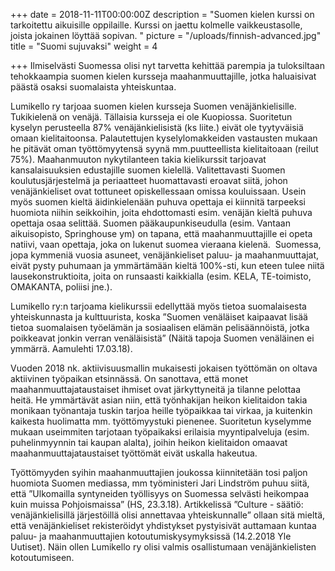 +++
date = 2018-11-11T00:00:00Z
description = "Suomen kielen kurssi on tarkoitettu aikuisille oppilaille. Kurssi on jaettu kolmelle vaikkeustasolle, joista jokainen löyttää sopivan. "
picture = "/uploads/finnish-advanced.jpg"
title = "Suomi sujuvaksi"
weight = 4

+++
Ilmiselvästi Suomessa olisi nyt tarvetta kehittää parempia ja tuloksiltaan tehokkaampia suomen kielen kursseja maahanmuuttajille, jotka haluaisivat päästä osaksi suomalaista yhteiskuntaa.

Lumikello ry tarjoaa suomen kielen kursseja Suomen venäjänkielisille. Tukikielenä on venäjä. Tällaisia kursseja ei ole Kuopiossa. Suoritetun kyselyn perusteella 87% venäjänkielisistä (ks liite.) eivät ole tyytyväisiä omaan kielitaitoonsa. Palautettujen kyselylomakkeiden vastausten mukaan he pitävät oman työttömyytensä syynä mm.puutteellista kielitaitoaan (reilut 75%). Maahanmuuton nykytilanteen takia kielikurssit tarjoavat kansalaisuuksien edustajille suomen kielellä. Valitettavasti Suomen koulutusjärjestelmä ja periaatteet huomattavasti eroavat siitä, johon venäjänkieliset ovat tottuneet opiskellessaan omissa kouluissaan. Usein myös suomen kieltä äidinkielenään puhuva opettaja ei kiinnitä tarpeeksi huomiota niihin seikkoihin, joita ehdottomasti esim. venäjän kieltä puhuva opettaja osaa selittää. Suomen pääkaupunkiseudulla (esim. Vantaan aikuisopisto, Springhouse ym) on tapana, että maahanmuuttajille ei opeta natiivi, vaan opettaja, joka on lukenut suomea vieraana kielenä.  Suomessa, jopa kymmeniä vuosia asuneet, venäjänkieliset paluu- ja maahanmuuttajat, eivät pysty puhumaan ja ymmärtämään kieltä 100%-sti, kun eteen tulee niitä lausekonstruktioita, joita on runsaasti kaikkialla (esim. KELA, TE-toimisto, OMAKANTA, poliisi jne.).         

 Lumikello ry:n tarjoama kielikurssii edellyttää myös tietoa suomalaisesta yhteiskunnasta ja kulttuurista, koska ”Suomen venäläiset kaipaavat lisää tietoa suomalaisen työelämän ja sosiaalisen elämän pelisäännöistä, jotka poikkeavat jonkin verran venäläisistä” (Näitä tapoja Suomen venäläinen ei ymmärrä. Aamulehti 17.03.18).

Vuoden 2018 nk. aktiivisuusmallin mukaisesti jokaisen työttömän on oltava aktiivinen työpaikan etsinnässä. On sanottava, että monet maahanmuuttajataustaiset ihmiset ovat järkyttyneitä ja tilanne pelottaa heitä. He ymmärtävät asian niin, että työnhakijan heikon kielitaidon takia monikaan työnantaja tuskin tarjoa heille työpaikkaa tai virkaa, ja kuitenkin kaikesta huolimatta mm. työttömyystuki pienenee. Suoritetun kyselymme mukaan useimmiten tarjotaan työpaikaksi erilaisia myyntipalveluja (esim. puhelinmyynnin tai kaupan alalta), joihin heikon kielitaidon omaavat maahanmuuttajataustaiset työttömät eivät uskalla hakeutua.

Työttömyyden syihin maahanmuuttajien joukossa kiinnitetään tosi paljon huomiota Suomen mediassa, mm työministeri Jari Lindström puhuu siitä, että ”Ulkomailla syntyneiden työllisyys on Suomessa selvästi heikompaa kuin muissa Pohjoismaissa” (HS, 23.3.18). Artikkelissä ”Culture - säätiö: venäjänkielisillä järjestöillä olisi annettavaa yhteiskunnalle” ollaan sitä mieltä, että venäjänkieliset rekisteröidyt yhdistykset pystyisivät auttamaan kuntaa paluu- ja maahanmuuttajien kotoutumiskysymyksissä (14.2.2018 Yle Uutiset). Näin ollen Lumikello ry olisi valmis osallistumaan venäjänkielisten kotoutumiseen.